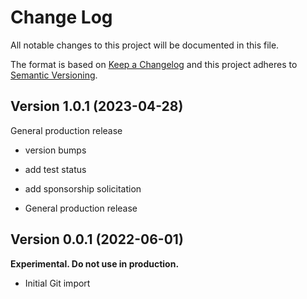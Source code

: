 # Change Log

All notable changes to this project will be documented in this file.

The format is based on [Keep a Changelog](http://keepachangelog.com/)
and this project adheres to [Semantic Versioning](http://semver.org/).

## Version 1.0.1 (2023-04-28)

General production release

- version bumps
- add test status
- add sponsorship solicitation

- General production release

## Version 0.0.1 (2022-06-01)

**Experimental. Do not use in production.**

* Initial Git import
